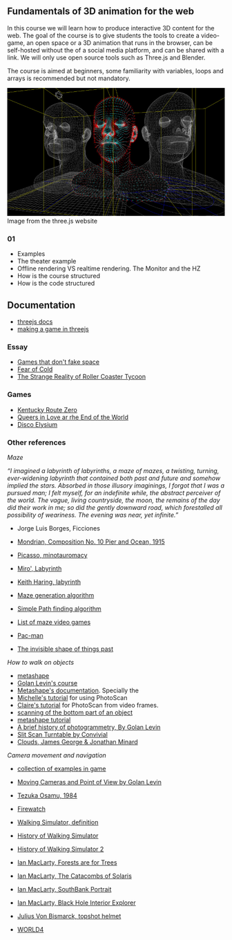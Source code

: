 ## Fundamentals of 3D animation for the web


In this course we will learn how to produce interactive 3D content for the web. 
The goal of the course is to give students the tools to create a video-game, an open space or a 3D animation that runs in the browser, can be self-hosted without the of a social media platform, and can be shared with a link. We will only use open source tools such as Three.js and Blender. 

The course is aimed at beginners, some familiarity with variables, loops and arrays is recommended but not mandatory.


![example](cover.jpg)
Image from the three.js website




### 01

- Examples
- The theater example
- Offline rendering VS realtime rendering. The Monitor and the HZ
- How is the course structured
- How is the code structured



## Documentation

- [threejs docs](https://threejs.org/manual/#en/fundamentals)
- [making a game in threejs](https://threejs.org/manual/#en/game)

### Essay

- [Games that don't fake space](https://www.youtube.com/watch?v=Q85l1Fenc5w)
- [Fear of Cold](https://www.youtube.com/watch?v=Pp2wbyLoEtM)
- [The Strange Reality of Roller Coaster Tycoon](https://www.youtube.com/watch?v=K4VLPThmBoI&t=2s)

### Games

- [Kentucky Route Zero](http://kentuckyroutezero.com/)
- [Queers in Love ar rhe End of the World ](https://w.itch.io/end-of-the-world)
- [Disco Elysium](https://store.steampowered.com/app/632470/Disco_Elysium__The_Final_Cut/)

### Other references

*Maze*


*“I imagined a labyrinth of labyrinths, a maze of mazes, a twisting, turning, ever-widening labyrinth that contained both past and future and somehow implied the stars. Absorbed in those illusory imaginings, I forgot that I was a pursued man; I felt myself, for an indefinite while, the abstract perceiver of the world. The vague, living countryside, the moon, the remains of the day did their work in me; so did the gently downward road, which forestalled all possibility of weariness. The evening was near, yet infinite.”*

- Jorge Luis Borges, Ficciones

- [Mondrian, Composition No. 10 Pier and Ocean, 1915](https://www.piet-mondrian.org/pier-and-ocean.jsp)
- [Picasso, minotauromacy](https://www.pablopicasso.org/minotauromachy.jsp)
- [Miro', Labyrinth](https://en.wikipedia.org/wiki/Labyrinth_(Mir%C3%B3,_Joan))
- [Keith Haring, labyrinth](http://www.artnet.com/artists/keith-haring/the-labyrinth-HxvzssEwmeRZAaIuE5yT5w2)
- [Maze generation algorithm](https://en.wikipedia.org/wiki/Maze_generation_algorithm)
- [Simple Path finding algorithm](https://en.wikipedia.org/wiki/Pathfinding#Sample_algorithm)
- [List of maze video games](https://en.wikipedia.org/wiki/List_of_maze_video_games)
- [Pac-man](https://en.wikipedia.org/wiki/Pac-Man)
- [The invisible shape of things past](https://artcom.de/en/project/the-invisible-shape-of-things-past/)


*How to walk on objects*


- [metashape](https://www.agisoft.com/) 
- [Golan Levin's course](https://github.com/golanlevin/ExperimentalCapture/)
- [Metashape's  documentation](https://www.agisoft.com/pdf/metashape_1_5_en.pdf). Specially the 
- [Michelle's tutorial](https://github.com/golanlevin/ExperimentalCapture/blob/master/students/michelle/tutorial2.md) for using PhotoScan
- [Claire's tutorial](https://github.com/golanlevin/ExperimentalCapture/blob/master/workshop/pdf/photogrammetry_from_video_with_photoscan.pdf) for PhotoScan from video frames.
- [scanning of the bottom part of an object](https://www.agisoft.com/index.php?id=49)
- [metashape tutorial](https://styly.cc/tips/photogrammetry_discont_metashape/)
- [A brief history of photogrammetry, By Golan Levin](https://github.com/golanlevin/ExperimentalCapture/blob/master/docs/Photogrammetry-and-3D-scanning.md)
- [Slit Scan Turntable by Convivial](https://www.instructables.com/id/Slit-Scan-Turntable/)
- [Clouds, James George & Jonathan Minard](https://medium.com/volumetric-filmmaking/spatialstorytelling-fa4b6ace3e16)



*Camera movement and navigation*

- [collection of examples in game](https://docs.google.com/document/d/1iNSQIyNpVGHeak6isbP6AHdHD50gs8MNXF1GCf08efg/pub?urp=gmail_link)
- [Moving Cameras and Point of View by Golan Levin](https://github.com/golanlevin/ExperimentalCapture/blob/master/docs/moving-cameras.md)

- [Tezuka Osamu, 1984](https://www.youtube.com/watch?v=_1pThwh2Ves)
- [Firewatch](https://www.firewatchgame.com/)
- [Walking Simulator, definition](https://tvtropes.org/pmwiki/pmwiki.php/Main/EnvironmentalNarrativeGame?from=Main.WalkingSimulator)
- [History of Walking Simulator](https://www.youtube.com/watch?time_continue=2&v=iDjkWxYD298)
- [History of Walking Simulator 2](https://www.salon.com/2017/11/11/a-brief-history-of-the-walking-simulator-gamings-most-detested-genre/)
- [Ian MacLarty, Forests are for Trees](https://ianmaclarty.itch.io/forests-are-for-trees)
- [Ian MacLarty, The Catacombs of Solaris](https://ianmaclarty.itch.io/catacombs-of-solaris)
- [Ian MacLarty, SouthBank Portrait](https://ianmaclarty.itch.io/southbank-portrait)
- [Ian MacLarty, Black Hole Interior Explorer](https://ianmaclarty.itch.io/black-hole-interior-explorer)
- [Julius Von Bismarck, topshot helmet](http://juliusvonbismarck.com/bank/index.php?/projects/topshot-helmet/)
- [WORLD4](https://alexandermuscat.itch.io/world4)

